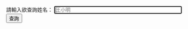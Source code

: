 請輸入欲查詢姓名：
			<input type="num" id="name" value="" placeholder="王小明" size="40" autofocus>
			<input type="submit" value="查詢" onclick="showHint(name.value);">
<script src="/plist.js"></script>
